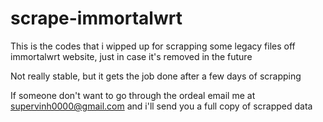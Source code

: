 # scrape-immortalwrt

This is the codes that i wipped up for scrapping some legacy files off immortalwrt website, just in case it's removed in the future

Not really stable, but it gets the job done after a few days of scrapping

If someone don't want to go through the ordeal email me at supervinh0000@gmail.com and i'll send you a full copy of scrapped data
